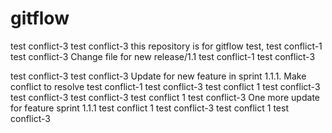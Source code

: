 # gitflow
test conflict-3
test conflict-3
this repository is for gitflow test, test conflict-1 test conflict-3
Change file for new release/1.1 test conflict-1 test conflict-3

test conflict-3
test conflict-3
Update for new feature in sprint 1.1.1. Make conflict to resolve test conflict-1 test conflict-3
test conflict 1 test conflict-3
test conflict-3
test conflict-3
test conflict 1 test conflict-3
One more update for feature sprint 1.1.1 test conflict 1 test conflict-3
test conflict 1 test conflict-3